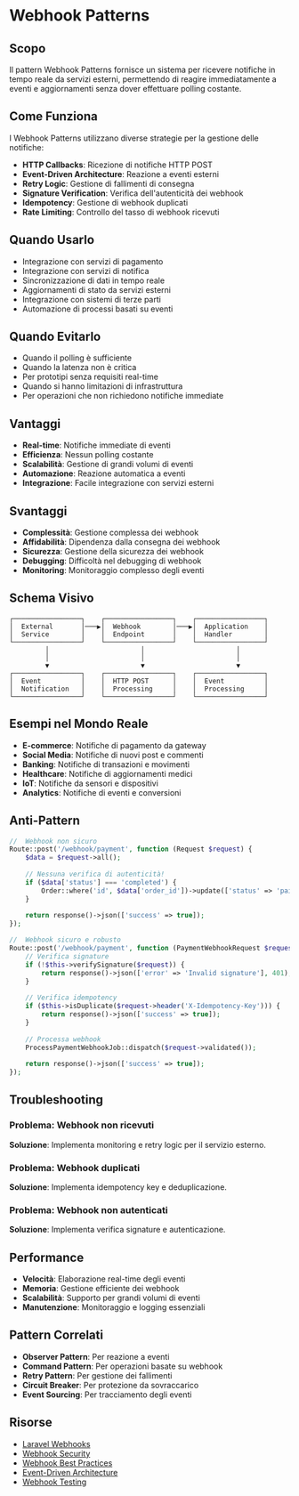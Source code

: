 # Webhook Patterns

## Scopo

Il pattern Webhook Patterns fornisce un sistema per ricevere notifiche in tempo reale da servizi esterni, permettendo di reagire immediatamente a eventi e aggiornamenti senza dover effettuare polling costante.

## Come Funziona

I Webhook Patterns utilizzano diverse strategie per la gestione delle notifiche:

- **HTTP Callbacks**: Ricezione di notifiche HTTP POST
- **Event-Driven Architecture**: Reazione a eventi esterni
- **Retry Logic**: Gestione di fallimenti di consegna
- **Signature Verification**: Verifica dell'autenticità dei webhook
- **Idempotency**: Gestione di webhook duplicati
- **Rate Limiting**: Controllo del tasso di webhook ricevuti

## Quando Usarlo

- Integrazione con servizi di pagamento
- Integrazione con servizi di notifica
- Sincronizzazione di dati in tempo reale
- Aggiornamenti di stato da servizi esterni
- Integrazione con sistemi di terze parti
- Automazione di processi basati su eventi

## Quando Evitarlo

- Quando il polling è sufficiente
- Quando la latenza non è critica
- Per prototipi senza requisiti real-time
- Quando si hanno limitazioni di infrastruttura
- Per operazioni che non richiedono notifiche immediate

## Vantaggi

- **Real-time**: Notifiche immediate di eventi
- **Efficienza**: Nessun polling costante
- **Scalabilità**: Gestione di grandi volumi di eventi
- **Automazione**: Reazione automatica a eventi
- **Integrazione**: Facile integrazione con servizi esterni

## Svantaggi

- **Complessità**: Gestione complessa dei webhook
- **Affidabilità**: Dipendenza dalla consegna dei webhook
- **Sicurezza**: Gestione della sicurezza dei webhook
- **Debugging**: Difficoltà nel debugging di webhook
- **Monitoring**: Monitoraggio complesso degli eventi

## Schema Visivo

```
┌─────────────────┐    ┌─────────────────┐    ┌─────────────────┐
│  External       │───▶│  Webhook        │───▶│  Application    │
│  Service        │    │  Endpoint       │    │  Handler        │
└─────────────────┘    └─────────────────┘    └─────────────────┘
         │                       │                       │
         │                       │                       │
         ▼                       ▼                       ▼
┌─────────────────┐    ┌─────────────────┐    ┌─────────────────┐
│  Event          │    │  HTTP POST      │    │  Event          │
│  Notification   │    │  Processing     │    │  Processing     │
└─────────────────┘    └─────────────────┘    └─────────────────┘
```

## Esempi nel Mondo Reale

- **E-commerce**: Notifiche di pagamento da gateway
- **Social Media**: Notifiche di nuovi post e commenti
- **Banking**: Notifiche di transazioni e movimenti
- **Healthcare**: Notifiche di aggiornamenti medici
- **IoT**: Notifiche da sensori e dispositivi
- **Analytics**: Notifiche di eventi e conversioni

## Anti-Pattern

```php
//  Webhook non sicuro
Route::post('/webhook/payment', function (Request $request) {
    $data = $request->all();
    
    // Nessuna verifica di autenticità!
    if ($data['status'] === 'completed') {
        Order::where('id', $data['order_id'])->update(['status' => 'paid']);
    }
    
    return response()->json(['success' => true]);
});

//  Webhook sicuro e robusto
Route::post('/webhook/payment', function (PaymentWebhookRequest $request) {
    // Verifica signature
    if (!$this->verifySignature($request)) {
        return response()->json(['error' => 'Invalid signature'], 401);
    }
    
    // Verifica idempotency
    if ($this->isDuplicate($request->header('X-Idempotency-Key'))) {
        return response()->json(['success' => true]);
    }
    
    // Processa webhook
    ProcessPaymentWebhookJob::dispatch($request->validated());
    
    return response()->json(['success' => true]);
});
```

## Troubleshooting

### Problema: Webhook non ricevuti
**Soluzione**: Implementa monitoring e retry logic per il servizio esterno.

### Problema: Webhook duplicati
**Soluzione**: Implementa idempotency key e deduplicazione.

### Problema: Webhook non autenticati
**Soluzione**: Implementa verifica signature e autenticazione.

## Performance

- **Velocità**: Elaborazione real-time degli eventi
- **Memoria**: Gestione efficiente dei webhook
- **Scalabilità**: Supporto per grandi volumi di eventi
- **Manutenzione**: Monitoraggio e logging essenziali

## Pattern Correlati

- **Observer Pattern**: Per reazione a eventi
- **Command Pattern**: Per operazioni basate su webhook
- **Retry Pattern**: Per gestione dei fallimenti
- **Circuit Breaker**: Per protezione da sovraccarico
- **Event Sourcing**: Per tracciamento degli eventi

## Risorse

- [Laravel Webhooks](https://laravel.com/docs/notifications#webhook-notifications)
- [Webhook Security](https://webhook.site/)
- [Webhook Best Practices](https://webhooks.fyi/)
- [Event-Driven Architecture](https://martinfowler.com/articles/201701-event-driven.html)
- [Webhook Testing](https://ngrok.com/)
